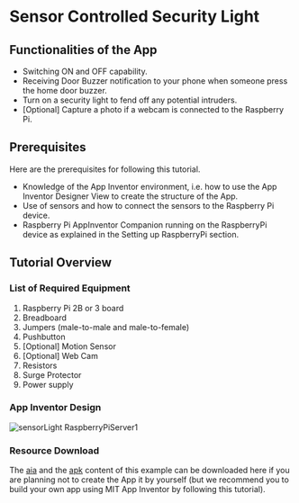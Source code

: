 # Sensor Controlled Security Light

## Functionalities of the App
- Switching ON and OFF capability.
- Receiving Door Buzzer notification to your phone when someone press the home door buzzer.
- Turn on a security light to fend off any potential intruders.
- [Optional] Capture a photo if a webcam is connected to the Raspberry Pi. 

## Prerequisites

Here are the prerequisites for following this tutorial. 
- Knowledge of the App Inventor environment, i.e. how to use the App Inventor Designer View to create the structure of the App.
- Use of sensors and how to connect the sensors to the Raspberry Pi device.
- Raspberry Pi AppInventor Companion running on the RaspberryPi device as explained in the Setting up RaspberryPi section.

## Tutorial Overview

### List of Required Equipment 
 
1. Raspberry Pi 2B or 3 board
2. Breadboard 
3. Jumpers (male-to-male and male-to-female)
4. Pushbutton 
5. [Optional] Motion Sensor
6. [Optional] Web Cam
7. Resistors
8. Surge Protector 
9. Power supply
 
### App Inventor Design

![sensorLight RaspberryPiServer1](blocks/RaspberryPi.SensorLight.png)

### Resource Download

The <a rel="nofollow" href="https://drive.google.com/open?id=0B-k0lzwhCAU8SnExSTZJZEdQVVE">aia</a> and the <a rel="nofollow" href="https://drive.google.com/open?id=0B-k0lzwhCAU8emlhYUliYzVrSms">apk</a> content of this example can be downloaded here if you are planning not to create the App it by yourself (but we recommend you to build your own app using MIT App Inventor by following this tutorial).
